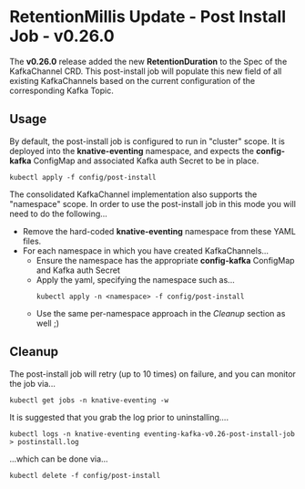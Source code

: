 # RetentionMillis Update - Post Install Job - v0.26.0

The **v0.26.0** release added the new **RetentionDuration** to the Spec of the
KafkaChannel CRD. This post-install job will populate this new field of all
existing KafkaChannels based on the current configuration of the corresponding
Kafka Topic.

## Usage

By default, the post-install job is configured to run in "cluster" scope. It is
deployed into the **knative-eventing** namespace, and expects the
**config-kafka** ConfigMap and associated Kafka auth Secret to be in place.

```shell
kubectl apply -f config/post-install
```

The consolidated KafkaChannel implementation also supports the "namespace"
scope. In order to use the post-install job in this mode you will need to do the
following...

- Remove the hard-coded **knative-eventing** namespace from these YAML files.
- For each namespace in which you have created KafkaChannels...
    - Ensure the namespace has the appropriate **config-kafka** ConfigMap and
      Kafka auth Secret
    - Apply the yaml, specifying the namespace such as...
      ```shell
      kubectl apply -n <namespace> -f config/post-install
      ```
    - Use the same per-namespace approach in the _Cleanup_ section as well ;)

## Cleanup

The post-install job will retry (up to 10 times) on failure, and you can monitor
the job via...

```shell
kubectl get jobs -n knative-eventing -w
```

It is suggested that you grab the log prior to uninstalling....

```shell
kubectl logs -n knative-eventing eventing-kafka-v0.26-post-install-job > postinstall.log
```

...which can be done via...

```shell
kubectl delete -f config/post-install
```
